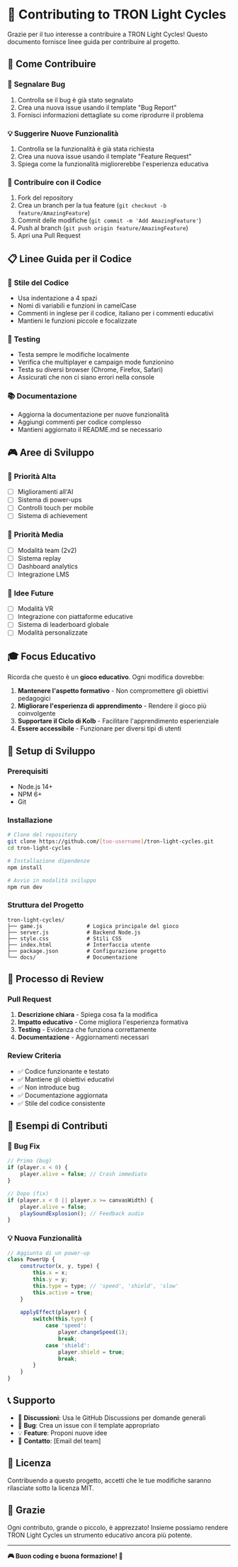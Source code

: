 # 🤝 Contributing to TRON Light Cycles

Grazie per il tuo interesse a contribuire a TRON Light Cycles! Questo documento fornisce linee guida per contribuire al progetto.

## 🎯 **Come Contribuire**

### 🐛 **Segnalare Bug**
1. Controlla se il bug è già stato segnalato
2. Crea una nuova issue usando il template "Bug Report"
3. Fornisci informazioni dettagliate su come riprodurre il problema

### 💡 **Suggerire Nuove Funzionalità**
1. Controlla se la funzionalità è già stata richiesta
2. Crea una nuova issue usando il template "Feature Request"
3. Spiega come la funzionalità migliorerebbe l'esperienza educativa

### 🔧 **Contribuire con il Codice**
1. Fork del repository
2. Crea un branch per la tua feature (`git checkout -b feature/AmazingFeature`)
3. Commit delle modifiche (`git commit -m 'Add AmazingFeature'`)
4. Push al branch (`git push origin feature/AmazingFeature`)
5. Apri una Pull Request

## 📋 **Linee Guida per il Codice**

### 🎨 **Stile del Codice**
- Usa indentazione a 4 spazi
- Nomi di variabili e funzioni in camelCase
- Commenti in inglese per il codice, italiano per i commenti educativi
- Mantieni le funzioni piccole e focalizzate

### 🧪 **Testing**
- Testa sempre le modifiche localmente
- Verifica che multiplayer e campaign mode funzionino
- Testa su diversi browser (Chrome, Firefox, Safari)
- Assicurati che non ci siano errori nella console

### 📚 **Documentazione**
- Aggiorna la documentazione per nuove funzionalità
- Aggiungi commenti per codice complesso
- Mantieni aggiornato il README.md se necessario

## 🎮 **Aree di Sviluppo**

### 🚀 **Priorità Alta**
- [ ] Miglioramenti all'AI
- [ ] Sistema di power-ups
- [ ] Controlli touch per mobile
- [ ] Sistema di achievement

### 🎯 **Priorità Media**
- [ ] Modalità team (2v2)
- [ ] Sistema replay
- [ ] Dashboard analytics
- [ ] Integrazione LMS

### 🔮 **Idee Future**
- [ ] Modalità VR
- [ ] Integrazione con piattaforme educative
- [ ] Sistema di leaderboard globale
- [ ] Modalità personalizzate

## 🎓 **Focus Educativo**

Ricorda che questo è un **gioco educativo**. Ogni modifica dovrebbe:

1. **Mantenere l'aspetto formativo** - Non compromettere gli obiettivi pedagogici
2. **Migliorare l'esperienza di apprendimento** - Rendere il gioco più coinvolgente
3. **Supportare il Ciclo di Kolb** - Facilitare l'apprendimento esperienziale
4. **Essere accessibile** - Funzionare per diversi tipi di utenti

## 🔧 **Setup di Sviluppo**

### Prerequisiti
- Node.js 14+
- NPM 6+
- Git

### Installazione
```bash
# Clone del repository
git clone https://github.com/[tuo-username]/tron-light-cycles.git
cd tron-light-cycles

# Installazione dipendenze
npm install

# Avvio in modalità sviluppo
npm run dev
```

### Struttura del Progetto
```
tron-light-cycles/
├── game.js              # Logica principale del gioco
├── server.js            # Backend Node.js
├── style.css            # Stili CSS
├── index.html           # Interfaccia utente
├── package.json         # Configurazione progetto
└── docs/                # Documentazione
```

## 📝 **Processo di Review**

### Pull Request
1. **Descrizione chiara** - Spiega cosa fa la modifica
2. **Impatto educativo** - Come migliora l'esperienza formativa
3. **Testing** - Evidenza che funziona correttamente
4. **Documentazione** - Aggiornamenti necessari

### Review Criteria
- ✅ Codice funzionante e testato
- ✅ Mantiene gli obiettivi educativi
- ✅ Non introduce bug
- ✅ Documentazione aggiornata
- ✅ Stile del codice consistente

## 🎯 **Esempi di Contributi**

### 🐛 **Bug Fix**
```javascript
// Prima (bug)
if (player.x < 0) {
    player.alive = false; // Crash immediato
}

// Dopo (fix)
if (player.x < 0 || player.x >= canvasWidth) {
    player.alive = false;
    playSoundExplosion(); // Feedback audio
}
```

### 💡 **Nuova Funzionalità**
```javascript
// Aggiunta di un power-up
class PowerUp {
    constructor(x, y, type) {
        this.x = x;
        this.y = y;
        this.type = type; // 'speed', 'shield', 'slow'
        this.active = true;
    }
    
    applyEffect(player) {
        switch(this.type) {
            case 'speed':
                player.changeSpeed(1);
                break;
            case 'shield':
                player.shield = true;
                break;
        }
    }
}
```

## 📞 **Supporto**

- 💬 **Discussioni**: Usa le GitHub Discussions per domande generali
- 🐛 **Bug**: Crea un issue con il template appropriato
- 💡 **Feature**: Proponi nuove idee
- 📧 **Contatto**: [Email del team]

## 📄 **Licenza**

Contribuendo a questo progetto, accetti che le tue modifiche saranno rilasciate sotto la licenza MIT.

## 🙏 **Grazie**

Ogni contributo, grande o piccolo, è apprezzato! Insieme possiamo rendere TRON Light Cycles un strumento educativo ancora più potente.

---

**🎮 Buon coding e buona formazione! 🧠**
